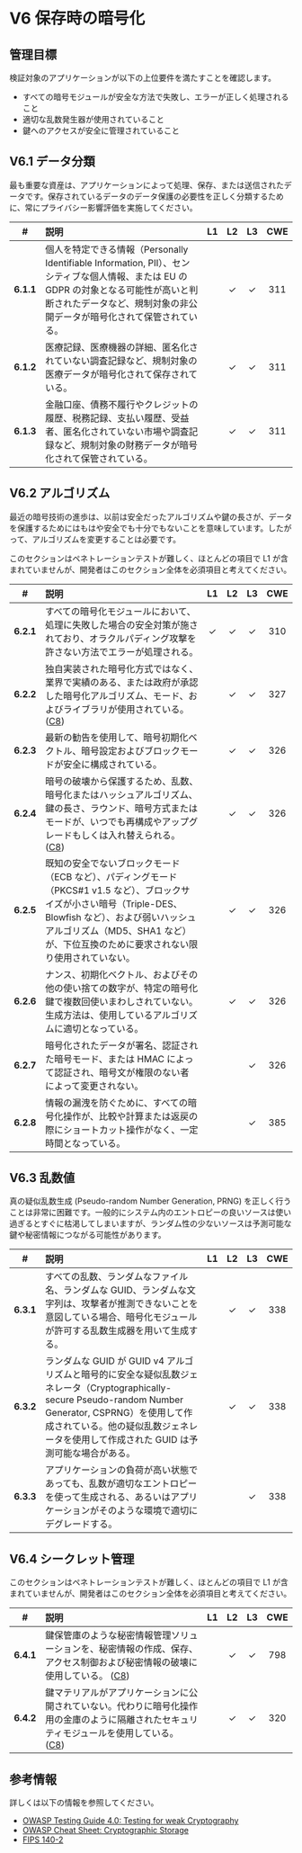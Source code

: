 # V6 保存時の暗号化

## 管理目標

検証対象のアプリケーションが以下の上位要件を満たすことを確認します。

* すべての暗号モジュールが安全な方法で失敗し、エラーが正しく処理されること
* 適切な乱数発生器が使用されていること
* 鍵へのアクセスが安全に管理されていること

## V6.1 データ分類

最も重要な資産は、アプリケーションによって処理、保存、または送信されたデータです。保存されているデータのデータ保護の必要性を正しく分類するために、常にプライバシー影響評価を実施してください。

| # | 説明 | L1 | L2 | L3 | CWE |
| :---: | :--- | :---: | :---:| :---: | :---: |
| **6.1.1** | 個人を特定できる情報（Personally Identifiable Information, PII）、センシティブな個人情報、または EU の GDPR の対象となる可能性が高いと判断されたデータなど、規制対象の非公開データが暗号化されて保管されている。 | | ✓ | ✓ | 311 |
| **6.1.2** | 医療記録、医療機器の詳細、匿名化されていない調査記録など、規制対象の医療データが暗号化されて保存されている。 | | ✓ | ✓ | 311 |
| **6.1.3** | 金融口座、債務不履行やクレジットの履歴、税務記録、支払い履歴、受益者、匿名化されていない市場や調査記録など、規制対象の財務データが暗号化されて保管されている。 | | ✓ | ✓ | 311 |

## V6.2 アルゴリズム

最近の暗号技術の進歩は、以前は安全だったアルゴリズムや鍵の長さが、データを保護するためにはもはや安全でも十分でもないことを意味しています。したがって、アルゴリズムを変更することは必要です。

このセクションはペネトレーションテストが難しく、ほとんどの項目で L1 が含まれていませんが、開発者はこのセクション全体を必須項目と考えてください。

| # | 説明 | L1 | L2 | L3 | CWE |
| :---: | :--- | :---: | :---:| :---: | :---: |
| **6.2.1** | すべての暗号化モジュールにおいて、処理に失敗した場合の安全対策が施されており、オラクルパディング攻撃を許さない方法でエラーが処理される。 | ✓ | ✓ | ✓ | 310 |
| **6.2.2** | 独自実装された暗号化方式ではなく、業界で実績のある、または政府が承認した暗号化アルゴリズム、モード、およびライブラリが使用されている。 ([C8](https://owasp.org/www-project-proactive-controls/#div-numbering)) | | ✓ | ✓ | 327 |
| **6.2.3** | 最新の勧告を使用して、暗号初期化ベクトル、暗号設定およびブロックモードが安全に構成されている。 | | ✓ | ✓ | 326 |
| **6.2.4** | 暗号の破壊から保護するため、乱数、暗号化またはハッシュアルゴリズム、鍵の長さ、ラウンド、暗号方式またはモードが、いつでも再構成やアップグレードもしくは入れ替えられる。 ([C8](https://owasp.org/www-project-proactive-controls/#div-numbering)) | | ✓ | ✓ | 326 |
| **6.2.5** | 既知の安全でないブロックモード（ECB など）、パディングモード（PKCS#1 v1.5 など）、ブロックサイズが小さい暗号（Triple-DES、Blowfish など）、および弱いハッシュアルゴリズム（MD5、SHA1 など）が、下位互換のために要求されない限り使用されていない。 | | ✓ | ✓ | 326 |
| **6.2.6** | ナンス、初期化ベクトル、およびその他の使い捨ての数字が、特定の暗号化鍵で複数回使いまわしされていない。生成方法は、使用しているアルゴリズムに適切となっている。 | | ✓ | ✓ | 326 |
| **6.2.7** | 暗号化されたデータが署名、認証された暗号モード、または HMAC によって認証され、暗号文が権限のない者によって変更されない。 | | | ✓ | 326 |
| **6.2.8** | 情報の漏洩を防ぐために、すべての暗号化操作が、比較や計算または返戻の際にショートカット操作がなく、一定時間となっている。 | | | ✓ | 385 |

## V6.3 乱数値

真の疑似乱数生成 (Pseudo-random Number Generation, PRNG) を正しく行うことは非常に困難です。一般的にシステム内のエントロピーの良いソースは使い過ぎるとすぐに枯渇してしまいますが、ランダム性の少ないソースは予測可能な鍵や秘密情報につながる可能性があります。

| # | 説明 | L1 | L2 | L3 | CWE |
| :---: | :--- | :---: | :---:| :---: | :---: |
| **6.3.1** | すべての乱数、ランダムなファイル名、ランダムな GUID、ランダムな文字列は、攻撃者が推測できないことを意図している場合、暗号化モジュールが許可する乱数生成器を用いて生成する。 | | ✓ | ✓ | 338 |
| **6.3.2** | ランダムな GUID が GUID v4 アルゴリズムと暗号的に安全な疑似乱数ジェネレータ（Cryptographically-secure Pseudo-random Number Generator, CSPRNG）を使用して作成されている。他の疑似乱数ジェネレータを使用して作成された GUID は予測可能な場合がある。 | | ✓ | ✓ | 338 |
| **6.3.3** | アプリケーションの負荷が高い状態であっても、乱数が適切なエントロピーを使って生成される、あるいはアプリケーションがそのような環境で適切にデグレードする。 | | | ✓ | 338 |

## V6.4 シークレット管理

このセクションはペネトレーションテストが難しく、ほとんどの項目で L1 が含まれていませんが、開発者はこのセクション全体を必須項目と考えてください。

| # | 説明 | L1 | L2 | L3 | CWE |
| :---: | :--- | :---: | :---:| :---: | :---: |
| **6.4.1** | 鍵保管庫のような秘密情報管理ソリューションを、秘密情報の作成、保存、アクセス制御および秘密情報の破壊に使用している。 ([C8](https://owasp.org/www-project-proactive-controls/#div-numbering)) | | ✓ | ✓ | 798 |
| **6.4.2** | 鍵マテリアルがアプリケーションに公開されていない。代わりに暗号化操作用の金庫のように隔離されたセキュリティモジュールを使用している。 ([C8](https://owasp.org/www-project-proactive-controls/#div-numbering)) | | ✓ | ✓ | 320 |

## 参考情報

詳しくは以下の情報を参照してください。

* [OWASP Testing Guide 4.0: Testing for weak Cryptography](https://owasp.org/www-project-web-security-testing-guide/v41/4-Web_Application_Security_Testing/09-Testing_for_Weak_Cryptography/README.html)
* [OWASP Cheat Sheet: Cryptographic Storage](https://cheatsheetseries.owasp.org/cheatsheets/Cryptographic_Storage_Cheat_Sheet.html)
* [FIPS 140-2](https://csrc.nist.gov/publications/detail/fips/140/2/final)
